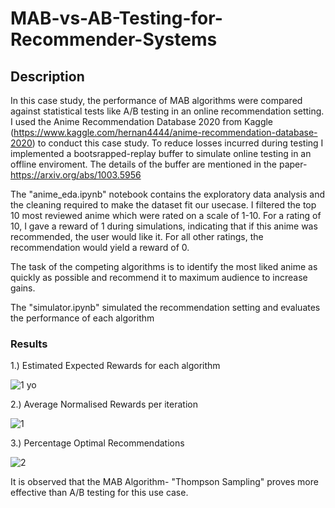 # MAB-vs-AB-Testing-for-Recommender-Systems


## Description

In this case study, the performance of MAB algorithms were compared against statistical tests like A/B testing in an online recommendation setting.
I used the Anime Recommendation Database 2020 from Kaggle (https://www.kaggle.com/hernan4444/anime-recommendation-database-2020) to conduct this case study.
To reduce losses incurred during testing I implemented a bootsrapped-replay buffer to simulate online testing in an offline enviroment. The details of the buffer are
mentioned in the paper- https://arxiv.org/abs/1003.5956

The "anime_eda.ipynb" notebook contains the exploratory data analysis and the cleaning required to make the dataset fit our usecase. I filtered the top 10 most reviewed anime
which were rated on a scale of 1-10. For a rating of 10, I gave a reward of 1 during simulations, indicating that if this anime was recommended, the user would like it.
For all other ratings, the recommendation would yield a reward of 0.

The task of the competing algorithms is to identify the most liked anime as quickly as possible and recommend it to maximum audience to increase gains.

The "simulator.ipynb" simulated the recommendation setting and evaluates the performance of each algorithm


### Results

1.) Estimated Expected Rewards for each algorithm

![1 yo](https://user-images.githubusercontent.com/57484266/137715224-873a3797-59d8-4035-8186-036ad570f9eb.PNG)


2.) Average Normalised Rewards per iteration

![1](https://user-images.githubusercontent.com/57484266/137715237-135c4110-b576-4b01-a560-d9616c23f6f6.PNG)


3.) Percentage Optimal Recommendations

![2](https://user-images.githubusercontent.com/57484266/137715243-4d9ab2d0-4bdf-416d-b513-1a492ae34051.PNG)


It is observed that the MAB Algorithm- "Thompson Sampling" proves more effective than A/B testing for this use case.
